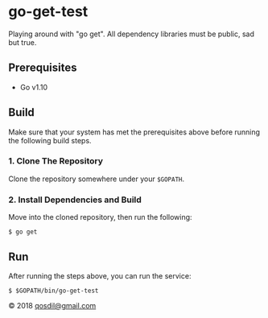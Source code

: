 # go-get-test

Playing around with "go get". All dependency libraries must be public, sad but true.

## Prerequisites
* Go v1.10

## Build

Make sure that your system has met the prerequisites above before running the following build steps.

### 1. Clone The Repository

Clone the repository somewhere under your `$GOPATH`.

### 2. Install Dependencies and Build

Move into the cloned repository, then run the following:

	$ go get
	
## Run

After running the steps above, you can run the service:

	$ $GOPATH/bin/go-get-test

&copy; 2018 [qosdil@gmail.com](mailto://qosdil@gmail.com)